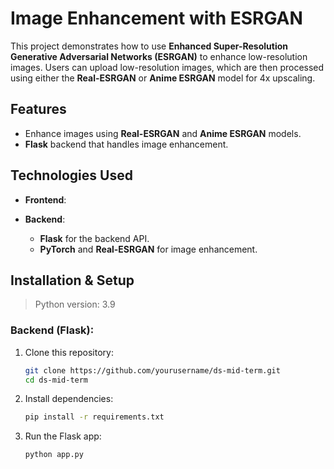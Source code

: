# Image Enhancement with ESRGAN

This project demonstrates how to use **Enhanced Super-Resolution Generative Adversarial Networks (ESRGAN)** to enhance low-resolution images. Users can upload low-resolution images, which are then processed using either the **Real-ESRGAN** or **Anime ESRGAN** model for 4x upscaling.

## **Features**
- Enhance images using **Real-ESRGAN** and **Anime ESRGAN** models.
- **Flask** backend that handles image enhancement.

## **Technologies Used**
- **Frontend**: 
  
- **Backend**: 
  - **Flask** for the backend API.
  - **PyTorch** and **Real-ESRGAN** for image enhancement.

## **Installation & Setup**
> Python version: 3.9

### Backend (Flask):
1. Clone this repository:
   ```bash
   git clone https://github.com/yourusername/ds-mid-term.git
   cd ds-mid-term
2. Install dependencies:
    ```bash
    pip install -r requirements.txt
    ```
3. Run the Flask app:
    ```bash
    python app.py
    ```